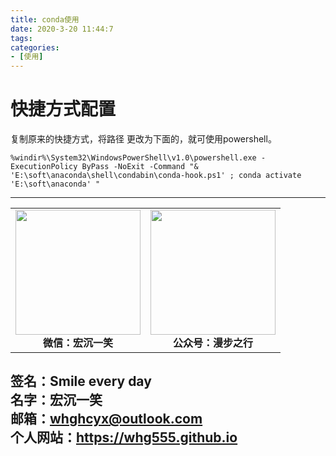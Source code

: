 ```yaml
---
title: conda使用
date: 2020-3-20 11:44:7
tags: 
categories:
- [使用]
---
```

# 快捷方式配置 #
复制原来的快捷方式，将路径 更改为下面的，就可使用powershell。
```
%windir%\System32\WindowsPowerShell\v1.0\powershell.exe -ExecutionPolicy ByPass -NoExit -Command "& 'E:\soft\anaconda\shell\condabin\conda-hook.ps1' ; conda activate 'E:\soft\anaconda' "
```





---
<center>
<table>
    <tr>
        <td >
            <center>
                <img src="https://i.loli.net/2020/01/08/CJz85Sbal6M7EOV.png" width="200"/>
            </center>
            <center style="font-weight:900">
                微信：宏沉一笑
            </center>
        </td>
        <td >
            <center>
                <img src="https://i.loli.net/2020/01/08/veq2DSphHME9KPV.jpg" width="200"/>
            </center>
            <center style="font-weight:900">
                公众号：漫步之行
            </center>
        </td>
    </tr>
</table>
</center>


**签名：Smile every day**    
**名字：宏沉一笑**   
**邮箱：whghcyx@outlook.com**  
**个人网站：https://whg555.github.io**  
---
